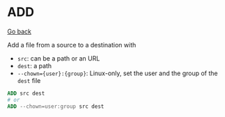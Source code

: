 # ADD

[Go back](..#most-used-instructions)

Add a file from a source to a destination with

* ``src``: can be a path or an URL
* ``dest``: a path
* ``--chown={user}:{group}``: Linux-only, set the user and the group of the ``dest`` file

```dockerfile
ADD src dest
# or
ADD --chown=user:group src dest
```